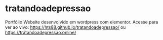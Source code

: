 # tratandoadepressao
Portfólio
Website desenvolvido em wordpress com elementor.
Acesse para ver ao vivo: https://hts88.github.io/tratandoadepressao/ ou https://tratandoadepressao.online/

